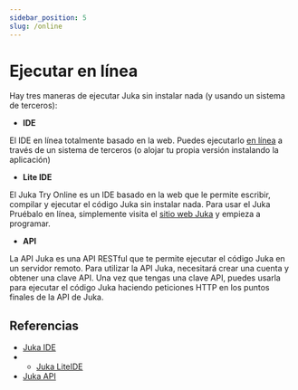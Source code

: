 ```yaml
---
sidebar_position: 5
slug: /online
---
```


# Ejecutar en línea

Hay tres maneras de ejecutar Juka sin instalar nada (y usando un sistema de terceros):

* **IDE**

El IDE en línea totalmente basado en la web. Puedes ejecutarlo [en línea](https://ide.jukalang.com) a través de un sistema de terceros (o alojar tu propia versión instalando la aplicación)
* **Lite IDE**

El Juka Try Online es un IDE basado en la web que le permite escribir, compilar y ejecutar el código Juka sin instalar nada. Para usar el Juka Pruébalo en línea, simplemente visita el [sitio web Juka](https://jukalang.com/tryonline) y empieza a programar.

* **API**

La API Juka es una API RESTful que te permite ejecutar el código Juka en un servidor remoto. Para utilizar la API Juka, necesitará crear una cuenta y obtener una clave API. Una vez que tengas una clave API, puedes usarla para ejecutar el código Juka haciendo peticiones HTTP en los puntos finales de la API de Juka.


## Referencias

* [Juka IDE](https://ide.jukalang.com)
* * [Juka LiteIDE](https://lite.jukalang.com)
* [Juka API](https://api.jukalang.com)
